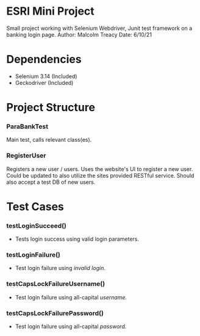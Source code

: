 # ESRI Mini Project

Small project working with Selenium Webdriver, Junit test framework on a banking login page. 
Author: Malcolm Treacy
Date: 6/10/21

# Dependencies

* Selenium 3.14 (Included)
* Geckodriver (Included)

# Project Structure
### ParaBankTest
Main test, calls relevant class(es). 
### RegisterUser 
Registers a new user / users.  Uses the website's UI to register a new user. 
Could be updated to also utilize the sites provided RESTful service.  Should also accept a test DB of new users.    

# Test Cases
### testLoginSucceed()
* Tests login success using valid login parameters. 
### testLoginFailure()
* Test login failure using *invalid login.*
### testCapsLockFailureUsername()
* Test login failure using all-capital *username.*
### testCapsLockFailurePassword()
* Test login failure using all-capital *password.*
